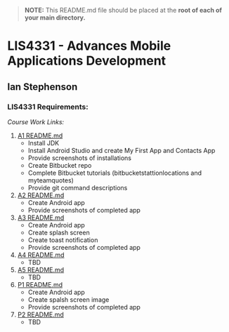 > **NOTE:** This README.md file should be placed at the **root of each of your main directory.**

# LIS4331 - Advances Mobile Applications Development

## Ian Stephenson

### LIS4331 Requirements:

*Course Work Links:*

1. [A1 README.md](a1/README.md "My A1 README.md file")
    - Install JDK
    - Install Android Studio and create My First App and 
      Contacts App
    - Provide screenshots of installations 
    - Create Bitbucket repo
    - Complete Bitbucket tutorials
      (bitbucketstattionlocations and myteamquotes)
    - Provide git command descriptions 
2. [A2 README.md](a2/README.md "My A2 README.md file")
    - Create Android app
    - Provide screenshots of completed app
3. [A3 README.md](a3/README.md "My A3 README.md file") 
    - Create Android app
    - Create splash screen
    - Create toast notification
    - Provide screenshots of completed app
4. [A4 README.md](a4/README.md "My A4 README.md file") 
    - TBD
5. [A5 README.md](a5/README.md "My A5 README.md file") 
    - TBD
6. [P1 README.md](p1/README.md "My P1 README.md file") 
    - Create Android app
    - Create spalsh screen image 
    - Provide screenshots of completed app
6. [P2 README.md](p2/README.md "My P2 README.md file") 
    - TBD

